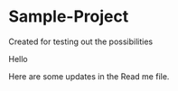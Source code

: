 # Sample-Project
Created for testing out the possibilities

Hello

Here are some updates in the Read me file.
